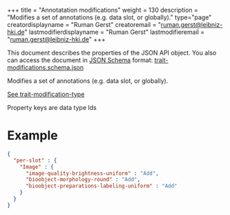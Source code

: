 +++
title = "Annotatation modifications"
weight = 130
description = "Modifies a set of annotations (e.g. data slot, or globally)."
type="page"
creatordisplayname = "Ruman Gerst"
creatoremail = "ruman.gerst@leibniz-hki.de"
lastmodifierdisplayname = "Ruman Gerst"
lastmodifieremail = "ruman.gerst@leibniz-hki.de"
+++



This document describes the properties of the JSON API object. You also can access
the document in [JSON Schema](https://json-schema.org/) format: [trait-modifications.schema.json](https://applied-systems-biology.github.io/acaq5/schemas/trait-modifications.schema.json)

<div class="panel-body">
 <section class="json-schema-description">
  <p>
   Modifies a set of annotations (e.g. data slot, or globally).
  </p>
 </section>
 <section class="json-schema-additionalProperties">
  <span class="json-property-type">
   <span class="json-property-type">
    <a class="json-schema-ref" href="../trait-modification-type">
     See trait-modification-type
    </a>
   </span>
   <span class="json-property-range" title="Value limits">
   </span>
  </span>
  <section class="json-schema-description">
   <p>
    Property keys are data type Ids
   </p>
  </section>
 </section>
</div>

# Example

```json
{
  "per-slot" : {
    "Image" : {
      "image-quality-brightness-uniform" : "Add",
      "bioobject-morphology-round" : "Add",
      "bioobject-preparations-labeling-uniform" : "Add"
    }
  }
}
```
